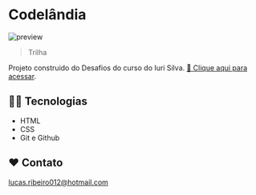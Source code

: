# Codelândia 

![preview](assents/preivew.png)

> Trilha 

Projeto construido do Desafios do curso do Iuri Silva.
[ 🔗 Clique aqui para acessar](https://lucarib.github.io/codelandia.io/).

## 👨‍💻 Tecnologias

- HTML
- CSS
- Git e Github

## ❤ Contato

lucas.ribeiro012@hotmail.com
